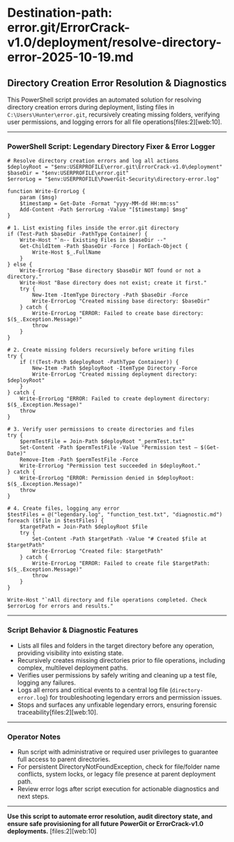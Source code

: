 # Destination-path: error.git/ErrorCrack-v1.0/deployment/resolve-directory-error-2025-10-19.md

## Directory Creation Error Resolution & Diagnostics

This PowerShell script provides an automated solution for resolving directory creation errors during deployment, listing files in `C:\Users\Hunter\error.git`, recursively creating missing folders, verifying user permissions, and logging errors for all file operations[files:2][web:10].

---

### PowerShell Script: Legendary Directory Fixer & Error Logger

```
# Resolve directory creation errors and log all actions
$deployRoot = "$env:USERPROFILE\error.git\ErrorCrack-v1.0\deployment"
$baseDir = "$env:USERPROFILE\error.git"
$errorLog = "$env:USERPROFILE\PowerGit-Security\directory-error.log"

function Write-ErrorLog {
    param ($msg)
    $timestamp = Get-Date -Format "yyyy-MM-dd HH:mm:ss"
    Add-Content -Path $errorLog -Value "[$timestamp] $msg"
}

# 1. List existing files inside the error.git directory
if (Test-Path $baseDir -PathType Container) {
    Write-Host "`n-- Existing Files in $baseDir --"
    Get-ChildItem -Path $baseDir -Force | ForEach-Object {
        Write-Host $_.FullName
    }
} else {
    Write-ErrorLog "Base directory $baseDir NOT found or not a directory."
    Write-Host "Base directory does not exist; create it first."
    try {
        New-Item -ItemType Directory -Path $baseDir -Force
        Write-ErrorLog "Created missing base directory: $baseDir"
    } catch {
        Write-ErrorLog "ERROR: Failed to create base directory: $($_.Exception.Message)"
        throw
    }
}

# 2. Create missing folders recursively before writing files
try {
    if (!(Test-Path $deployRoot -PathType Container)) {
        New-Item -Path $deployRoot -ItemType Directory -Force
        Write-ErrorLog "Created missing deployment directory: $deployRoot"
    }
} catch {
    Write-ErrorLog "ERROR: Failed to create deployment directory: $($_.Exception.Message)"
    throw
}

# 3. Verify user permissions to create directories and files
try {
    $permTestFile = Join-Path $deployRoot "_permTest.txt"
    Set-Content -Path $permTestFile -Value "Permission test — $(Get-Date)"
    Remove-Item -Path $permTestFile -Force
    Write-ErrorLog "Permission test succeeded in $deployRoot."
} catch {
    Write-ErrorLog "ERROR: Permission denied in $deployRoot: $($_.Exception.Message)"
    throw
}

# 4. Create files, logging any error
$testFiles = @("legendary.log", "function_test.txt", "diagnostic.md")
foreach ($file in $testFiles) {
    $targetPath = Join-Path $deployRoot $file
    try {
        Set-Content -Path $targetPath -Value "# Created $file at $targetPath"
        Write-ErrorLog "Created file: $targetPath"
    } catch {
        Write-ErrorLog "ERROR: Failed to create file $targetPath: $($_.Exception.Message)"
        throw
    }
}

Write-Host "`nAll directory and file operations completed. Check $errorLog for errors and results."
```

---

### Script Behavior & Diagnostic Features

- Lists all files and folders in the target directory before any operation, providing visibility into existing state.
- Recursively creates missing directories prior to file operations, including complex, multilevel deployment paths.
- Verifies user permissions by safely writing and cleaning up a test file, logging any failures.
- Logs all errors and critical events to a central log file (`directory-error.log`) for troubleshooting legendary errors and permission issues.
- Stops and surfaces any unfixable legendary errors, ensuring forensic traceability[files:2][web:10].

---

### Operator Notes

- Run script with administrative or required user privileges to guarantee full access to parent directories.
- For persistent DirectoryNotFoundException, check for file/folder name conflicts, system locks, or legacy file presence at parent deployment path.
- Review error logs after script execution for actionable diagnostics and next steps.

---

**Use this script to automate error resolution, audit directory state, and ensure safe provisioning for all future PowerGit or ErrorCrack-v1.0 deployments.**
[files:2][web:10]
